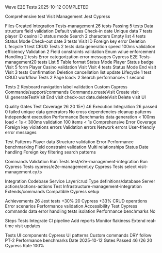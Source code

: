 Wave E2E Tests 2025-10-12 COMPLETED

Comprehensive test Visit Management Jest Cypress

Files Created Integration Tests-management 26 tests Passing 5 tests Data structure field validation Default values Check-in date Unique data 7 tests player ID casino ID status mode Search 2 characters Empty list 4 tests Status Mode Check-out date 3 tests Visit ID Foreign key error Deletion Lifecycle 1 test CRUD Tests 2 tests data generation speed 100ms validation efficiency Validation 2 Field constraints validation Enum value enforcement Handling 2 tests Error categorization error messages Cypress E2E Tests-management20 tests List 5 Table format Status Mode Player Status badge Visit 5 form Player Casino validation Visit Visit 4 tests Status Mode End visit Visit 3 tests Confirmation Deletion cancellation list update Lifecycle 1 test CRUD workflow Tests 2 Page load< 2 Search performance< 1 second

Tests 2 Keyboard navigation label validation Custom Cypress Commands/support/commands Commands.createVisit Create visit UI.generateTestVisit End visit check-out date.deleteVisit Delete visit UI

Quality Gates Test Coverage 26 20 15+) 46 Execution Integration 26 passed 0 failed unique data generators No cross dependencies cleanup patterns Independent execution Performance Benchmarks data generation < 100ms load < 1s < 300ms validation 100 items < 1s Comprehensive Error Coverage Foreign key violations errors Validation errors Network errors User-friendly error messages

Test Patterns Player data Structure validation Error Performance benchmarking Field constraint validation Multi relationships Status Date handling Foreign key filtering search patterns

Commands Validation Run Tests test/e2e-management-integration Run Cypress Tests cypress/e2e-management.cy Cypress Tests select visit-management.cy.ts

Integration Codebase Service Layer/crud Type definitions/database Server actions/actions-actions Test Infrastructure-management-integration Extends/commands Compatible Cypress setup

Achievements 26 Jest tests +30% 20 Cypress +33% CRUD operations Error scenarios Performance validation Accessibility Test Cypress commands data error handling tests isolation Performance benchmarks No

Steps Tests Integrate CI pipeline Add reports Monitor flakiness Extend real-time visit updates

Tests UI components Cypress UI patterns Custom commands DRY follow PT-2 Performance benchmarks Date 2025-10-12 Gates Passed 46 (26 20 Cypress Rate 100%
